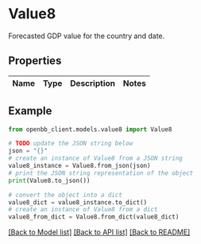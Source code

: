 # Value8

Forecasted GDP value for the country and date.

## Properties

Name | Type | Description | Notes
------------ | ------------- | ------------- | -------------

## Example

```python
from openbb_client.models.value8 import Value8

# TODO update the JSON string below
json = "{}"
# create an instance of Value8 from a JSON string
value8_instance = Value8.from_json(json)
# print the JSON string representation of the object
print(Value8.to_json())

# convert the object into a dict
value8_dict = value8_instance.to_dict()
# create an instance of Value8 from a dict
value8_from_dict = Value8.from_dict(value8_dict)
```
[[Back to Model list]](../README.md#documentation-for-models) [[Back to API list]](../README.md#documentation-for-api-endpoints) [[Back to README]](../README.md)



